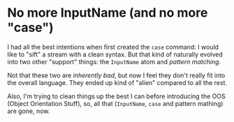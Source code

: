 # No more InputName (and no more "case")

I had all the best intentions when first created the `case` command:
I would like to "sift" a stream with a clean syntax. But that kind of
naturally evolved into two other "support" things: the `InputName` atom
and *pattern matching*.

Not that these two are *inherently bad*, but now I feel they don't really
fit into the overall language. They ended up kind of "alien" compared to
all the rest.

Also, I'm trying to clean things up the best I can before introducing the
OOS (Object Orientation Stuff), so, all that (`InputName`, `case` and
pattern mathing) are gone, now.
